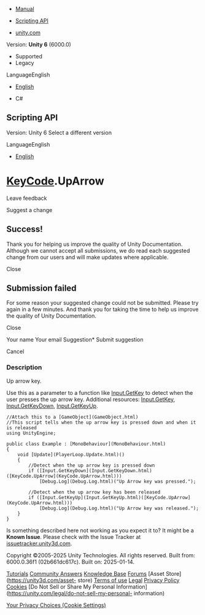 [ ]()

  * [Manual](../Manual/index.html)
  * [Scripting API](../ScriptReference/index.html)

  * [unity.com](https://unity.com/)

Version: **Unity 6** (6000.0)

  * Supported
  * Legacy

LanguageEnglish

  * [English]()

  * C#

[ ](https://docs.unity3d.com)

## Scripting API

Version: Unity 6 Select a different version

LanguageEnglish

  * [English]()

#  [KeyCode](KeyCode.html).UpArrow

Leave feedback

Suggest a change

## Success!

Thank you for helping us improve the quality of Unity Documentation. Although
we cannot accept all submissions, we do read each suggested change from our
users and will make updates where applicable.

Close

## Submission failed

For some reason your suggested change could not be submitted. Please <a>try
again</a> in a few minutes. And thank you for taking the time to help us
improve the quality of Unity Documentation.

Close

Your name Your email Suggestion* Submit suggestion

Cancel

[ ]()

### Description

Up arrow key.

Use this as a parameter to a function like [Input.GetKey](Input.GetKey.html)
to detect when the user presses the up arrow key. Additional resources:
[Input.GetKey](Input.GetKey.html), [Input.GetKeyDown](Input.GetKeyDown.html),
[Input.GetKeyUp](Input.GetKeyUp.html).

    
    
    //Attach this to a [GameObject](GameObject.html)
    //This script tells when the up arrow key is pressed down and when it is released
    using UnityEngine;  
      
    public class Example : [MonoBehaviour](MonoBehaviour.html)
    {
        void [Update](PlayerLoop.Update.html)()
        {
            //Detect when the up arrow key is pressed down
            if ([Input.GetKeyDown](Input.GetKeyDown.html)([KeyCode.UpArrow](KeyCode.UpArrow.html)))
                [Debug.Log](Debug.Log.html)("Up Arrow key was pressed.");  
      
            //Detect when the up arrow key has been released
            if ([Input.GetKeyUp](Input.GetKeyUp.html)([KeyCode.UpArrow](KeyCode.UpArrow.html)))
                [Debug.Log](Debug.Log.html)("Up Arrow key was released.");
        }
    }
    

Is something described here not working as you expect it to? It might be a
**Known Issue**. Please check with the Issue Tracker at
[issuetracker.unity3d.com](https://issuetracker.unity3d.com).

Copyright ©2005-2025 Unity Technologies. All rights reserved. Built from:
6000.0.36f1 (02b661dc617c). Built on: 2025-01-14.

[Tutorials](https://unity3d.com/learn) [Community
Answers](https://answers.unity3d.com) [Knowledge
Base](https://support.unity3d.com/hc/en-us)
[Forums](https://forum.unity3d.com) [Asset Store](https://unity3d.com/asset-
store) [Terms of use](https://docs.unity3d.com/Manual/TermsOfUse.html)
[Legal](https://unity.com/legal) [Privacy
Policy](https://unity.com/legal/privacy-policy)
[Cookies](https://unity.com/legal/cookie-policy) [Do Not Sell or Share My
Personal Information](https://unity.com/legal/do-not-sell-my-personal-
information)

[Your Privacy Choices (Cookie Settings)](javascript:void\(0\);)

